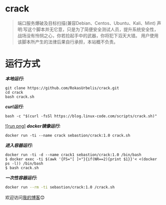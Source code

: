 # crack
>端口服务爆破及目标扫描(兼容Debian、Centos、Ubuntu、Kali、Mint)
>声明:写这个脚本并无它意，只是为了简便安全测试人员，提升系统安全性，战场没有怜悯之心，你若捡起手中的武器，你将犯下滔天大错。
>用户使用该脚本所产生的法律后果自行承担，本站概不负责。

# 运行方式

***本地运行:***
```shell
git clone https://github.com/RokasUrbelis/crack.git 
cd crack
bash crack.sh
```

***curl运行:***
```shell
bash -c "$(curl -fsSl https://blog.linux-code.com/scripts/crack.sh)"
```
[![run png]](https://blog.linux-code.com/wp-content/uploads/2018/12/crack-show2.png)
***docker镜像运行:***
```shell
docker run -ti --name crack sebastion/crack:1.0 crack.sh
```
***进入容器运行:***
```shell
docker run -ti -d --name crack1 sebastion/crack:1.0 /bin/bash
$ docker exec -ti $(awk '{FS="[ ]+"}{if(NR==2){print $1}}'< <(docker ps -l)) /bin/bash
$ bash crack.sh
```
***一次性容器运行:***
```bash
docker run --rm -ti sebastion/crack:1.0 /crack.sh
```
欢迎访问[我的博客](http://blog.linux-code.com "悬停显示"):blush:
